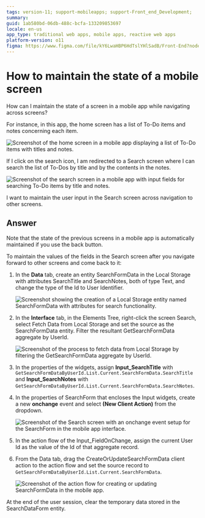 ```yaml
---
tags: version-11; support-mobileapps; support-Front_end_Development;
summary: 
guid: 1ab580bd-06db-488c-bcfa-133209853697
locale: en-us
app_type: traditional web apps, mobile apps, reactive web apps
platform-version: o11
figma: https://www.figma.com/file/kY6LwaHBP6HdTslYHlSadB/Front-End?node-id=844:44
---
```


# How to maintain the state of a mobile screen

How can I maintain the state of a screen in a mobile app while navigating across screens?

For instance, in this app, the home screen has a list of To-Do items and notes concerning each item. 

![Screenshot of the home screen in a mobile app displaying a list of To-Do items with titles and notes.](images/maintain-state-1.png "Home Screen with To-Do List")

If I click on the search icon, I am redirected to a Search screen where I can search the list of To-Dos by title and by the contents in the notes. 

![Screenshot of the search screen in a mobile app with input fields for searching To-Do items by title and notes.](images/maintain-state-2.png "Search Screen Interface")

I want to maintain the user input in the Search screen across navigation to other screens.

## Answer

Note that the state of the previous screens in a mobile app is automatically maintained if you use the back button.

To maintain the values of the fields in the Search screen after you navigate forward to other screens and come back to it:

1. In the **Data** tab, create an entity SearchFormData in the Local Storage with attributes SearchTitle and SearchNotes, both of type Text, and change the type of the Id to User Identifier.

    ![Screenshot showing the creation of a Local Storage entity named SearchFormData with attributes for search functionality.](images/maintain-state-5.png "Local Storage Entity Creation")

1. In the **Interface** tab, in the Elements Tree, right-click the screen Search, select Fetch Data from Local Storage and set the source as the SearchFormData entity. Filter the resultant GetSearchFormData aggregate by UserId.

    ![Screenshot of the process to fetch data from Local Storage by filtering the GetSearchFormData aggregate by UserId.](images/maintain-state-6.png "Fetching Data from Local Storage")

1. In the properties of the widgets, assign **Input_SearchTitle** with `GetSearchFormDataByUserId.List.Current.SearchFormData.SearchTitle` and **Input_SearchNotes** with `GetSearchFormDataByUserId.List.Current.SearchFormData.SearchNotes`.

1. In the properties of SearchForm that encloses the Input widgets, create a new **onchange** event and select **(New Client Action)** from the dropdown.

    ![Screenshot of the Search screen with an onchange event setup for the SearchForm in the mobile app interface.](images/maintain-state-7.png "Search Screen OnChange Event")

1. In the action flow of the Input_FieldOnChange, assign the current User Id as the value of the Id of that aggregate record.

1. From the Data tab, drag the CreateOrUpdateSearchFormData client action to the action flow and set the source record to `GetSearchFormDataByUserId.List.Current.SearchFormData`.

   ![Screenshot of the action flow for creating or updating SearchFormData in the mobile app.](images/maintain-state-8.png "Create or Update Data Action Flow")

At the end of the user session, clear the temporary data stored in the SearchDataForm entity.